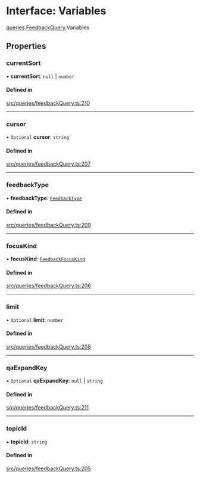 # Interface: Variables

[queries](api/modules/queries.md).[FeedbackQuery](api/modules/queries.FeedbackQuery.md).Variables

## Properties

### currentSort

• **currentSort**: ``null`` \| `number`

#### Defined in

[src/queries/feedbackQuery.ts:210](https://github.com/bhavjitChauhan/khan-api/blob/649b2610/src/queries/feedbackQuery.ts#L210)

___

### cursor

• `Optional` **cursor**: `string`

#### Defined in

[src/queries/feedbackQuery.ts:207](https://github.com/bhavjitChauhan/khan-api/blob/649b2610/src/queries/feedbackQuery.ts#L207)

___

### feedbackType

• **feedbackType**: [`FeedbackType`](api/enums/FeedbackType.md)

#### Defined in

[src/queries/feedbackQuery.ts:209](https://github.com/bhavjitChauhan/khan-api/blob/649b2610/src/queries/feedbackQuery.ts#L209)

___

### focusKind

• **focusKind**: [`FeedbackFocusKind`](api/enums/FeedbackFocusKind.md)

#### Defined in

[src/queries/feedbackQuery.ts:206](https://github.com/bhavjitChauhan/khan-api/blob/649b2610/src/queries/feedbackQuery.ts#L206)

___

### limit

• `Optional` **limit**: `number`

#### Defined in

[src/queries/feedbackQuery.ts:208](https://github.com/bhavjitChauhan/khan-api/blob/649b2610/src/queries/feedbackQuery.ts#L208)

___

### qaExpandKey

• `Optional` **qaExpandKey**: ``null`` \| `string`

#### Defined in

[src/queries/feedbackQuery.ts:211](https://github.com/bhavjitChauhan/khan-api/blob/649b2610/src/queries/feedbackQuery.ts#L211)

___

### topicId

• **topicId**: `string`

#### Defined in

[src/queries/feedbackQuery.ts:205](https://github.com/bhavjitChauhan/khan-api/blob/649b2610/src/queries/feedbackQuery.ts#L205)
